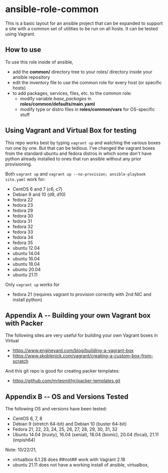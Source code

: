 # ansible-role-common

This is a basic layout for an ansible project that can be expanded to support 
a site with a common set of utilities to be run on all hosts.  It can be tested 
using Vagrant.


## How to use

To use this role inside of ansible, 

* add the **common/** directory tree to your roles/ directory inside your 
ansible repository
* edit the inventory file to use the common role for every host (or specific hosts)
* to add packages, services, files, etc. to the common role:
  - modify variable *base_packages* in **roles/common/defaults/main.yaml**
  - modify type or distro files in **roles/common/vars** for OS-specific stuff


## Using Vagrant and Virtual Box for testing

This repo works best by typing `vagrant up` and watching the various boxes 
run one by one.  But that can be tedious.  I've changed the vagrant boxes from
the standard ubuntu and fedora distros in which some don't have python already
installed to ones that run ansible without any prior provisioning.

Both `vagrant up` and `vagrant up --no-provision; ansible-playbook site.yaml` work for:
- CentOS 6 and 7 (c6, c7)
- Debian 9 and 10 (d9, d10)
- fedora 22
- fedora 23
- fedora 29
- fedora 30
- fedora 31
- fedora 32
- fedora 33
- fedora 34
- fedora 35
- ubuntu 12.04
- ubuntu 14.04
- ubuntu 16.04
- ubuntu 18.04
- ubuntu 20.04
- ubuntu 21.11

Only `vagrant up` works for
- fedora 21 (requires vagrant to provision correctly with 2nd NIC and install python)


## Appendix A -- Building your own Vagrant box with Packer

The following sites are very useful for building your own Vagrant boxes in Virtual

- https://www.engineyard.com/blog/building-a-vagrant-box
- https://www.skoblenick.com/vagrant/creating-a-custom-box-from-scratch

And this git repo is good for creating packer templates:

* https://github.com/mrlesmithjr/packer-templates.git

## Appendix B -- OS and Versions Tested

The following OS and versions have been tested:

- CentOS 6, 7, 8
- Debian 9 (stretch 64-bit) and Debian 10 (buster 64-bit)
- Fedora 21, 22, 23, 24, 25, 26, 27, 28, 29, 30, 31, 32
- Ubuntu 14.04 (trusty), 16.04 (xenial), 18.04 (bionic), 20.04 (focal), 21.11 (impish64)

Note: 10/22/21, 
- virtualbox 6.1.28 does ##not## work with Vagrant 2.18
- ubuntu 21.11 does not have a working install of ansible, virtualbox, 